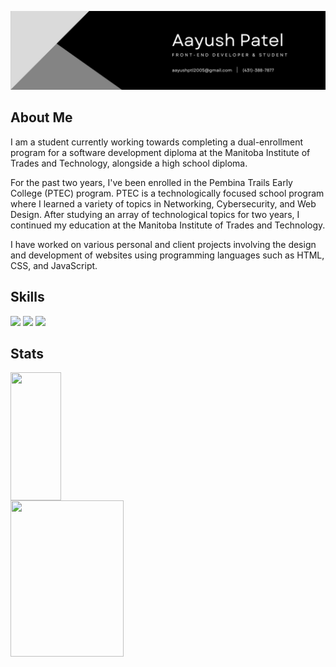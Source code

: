![](Images/Banner.jpg)

## About Me

I am a student currently working towards completing a dual-enrollment program for a software development diploma at the Manitoba Institute of Trades and Technology, alongside a high school diploma.

For the past two years, I've been enrolled in the Pembina Trails Early College (PTEC) program. PTEC is a technologically focused school program where I learned a variety of topics in Networking, Cybersecurity, and Web Design. After studying an array of technological topics for two years, I continued my education at the Manitoba Institute of Trades and Technology.

I have worked on various personal and client projects involving the design and development of websites using programming languages such as HTML, CSS, and JavaScript.

## Skills

![](https://img.shields.io/badge/code-javascript-informational?style=for-the-badge&logo=javascript&logoColor=white&color=43b1ff)
![](https://img.shields.io/badge/web-html-informational?style=for-the-badge&logo=html5&logoColor=white&color=43b1ff)
![](https://img.shields.io/badge/web-css-informational?style=for-the-badge&logo=css3&logoColor=white&color=43b1ff)

## Stats

<a href="https://github.com/aayushh-patell">
  <img height="205px" align="center" width="40%" src="https://github-readme-stats.vercel.app/api?username=aayushh-patell&theme=nord&show_icons=true"/>
</a>
<a href="https://github.com/aayushh-patell">
  <img align="center" height="250px" width="60%" src="https://github-readme-stats.vercel.app/api/top-langs/?username=aayushh-patell&theme=nord&hide=scss&show_icons=true&langs_count=3"/>
</a>
